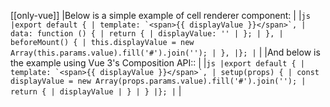 [[only-vue]]
|Below is a simple example of cell renderer component:
|
|`` js |export default { | template: `<span>{{ displayValue }}</span>`, | data: function () { | return { | displayValue: '' | }; | }, | beforeMount() { | this.displayValue = new Array(this.params.value).fill('#').join(''); | }, |}; | ``
|
|And below is the example using Vue 3's Composition API::
|
|`` js |export default { | template: `<span>{{ displayValue }}</span>`, | setup(props) { | const displayValue = new Array(props.params.value).fill('#').join(''); | return { | displayValue | } | } |}; | ``
|
